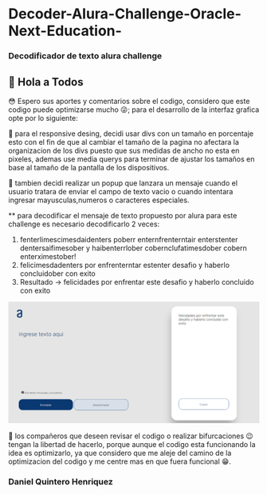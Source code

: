 # Decoder-Alura-Challenge-Oracle-Next-Education-

### Decodificador de texto alura challenge

## :wave: Hola a Todos

:flushed: Espero sus aportes y comentarios sobre el codigo, considero que este codigo puede optimizarse mucho :stuck_out_tongue_winking_eye:;
para el desarrollo de la interfaz grafica opte por lo siguiente:

:small_blue_diamond: para el responsive desing, decidi usar divs con un tamaño en porcentaje esto con el fin de que
al cambiar el tamaño de la pagina no afectara la organizacion de los divs puesto que sus medidas
de ancho no esta en pixeles, ademas use media querys para terminar de ajustar los tamaños en base al tamaño
de la pantalla de los dispositivos.

:small_blue_diamond: tambien decidi realizar un popup que lanzara un mensaje cuando el usuario tratara de enviar el campo de texto vacio
o cuando intentara ingresar mayusculas,numeros o caracteres especiales.

** para decodificar el mensaje de texto propuesto por alura para este challenge es necesario decodificarlo 2 veces:

1) fenterlimescimesdaidenters poberr enternfrenterntair enterstenter dentersaifimesober y haibenterrlober cobernclufatimesdober cobern enterximestober! 
2) felicimesdadenters por enfrenterntar estenter desafio y haberlo concluidober con exito 
3) Resultado -> felicidades por enfrentar este desafio y haberlo concluido con exito

![Pantallazo de Decoder](https://raw.githubusercontent.com/Danielo27/Decoder-Alura-Challenge-Oracle-Next-Education-/main/Test.png)

:small_blue_diamond: los compañeros que deseen revisar el codigo o realizar bifurcaciones :wink: tengan la libertad de hacerlo, porque aunque el codigo 
esta funcionando la idea es optimizarlo, ya que considero que me aleje del camino de la optimizacion del codigo y me centre
mas en que fuera funcional :grin:.

### Daniel Quintero Henriquez
